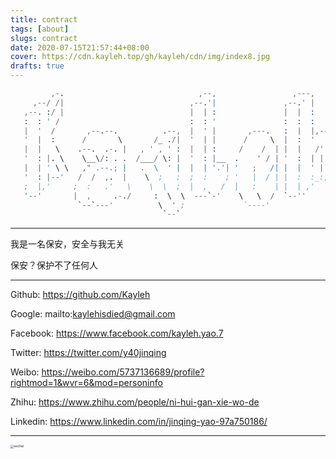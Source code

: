 ```yaml
---
title: contract
tags: [about]
slugs: contract
date: 2020-07-15T21:57:44+08:00
cover: https://cdn.kayleh.top/gh/kayleh/cdn/img/index8.jpg
drafts: true
---
```


<!--more-->

```s
         ,-.                              ,--,                 ,---,
     ,--/ /|                            ,--.'|               ,--.' |
   ,--. :/ |                            |  | :               |  |  :
   :  : ' /                             :  : '               :  :  :
   |  '  /       ,--.--.          .--,  |  ' |       ,---.   :  |  |,--.
   '  |  :      /       \       /_ ./|  '  | |      /     \  |  :  '   |
   |  |   \    .--.  .-. |   , ' , ' :  |  | :     /    /  | |  |   /' :
   '  : |. \    \__\/: . .  /___/ \: |  '  : |__  .    ' / | '  :  | | |
   |  | ' \ \   ," .--.; |   .  \  ' |  |  | '.'| '   ;   /| |  |  ' | :
   '  : |--'   /  /  ,.  |    \  ;   :  ;  :    ; '   |  / | |  :  :_:,'
   ;  |,'     ;  :   .'   \    \  \  ;  |  ,   /  |   :    | |  | ,'
   '--'       |  ,     .-./     :  \  \  ---`-'    \   \  /  `--''
               `--`---'          \  ' ;             `----'
                                  `--`
```

---

我是一名保安，安全与我无关

保安？保护不了任何人

---

 Github: https://github.com/Kayleh

 Google: mailto:kaylehisdied@gmail.com

 Facebook: https://www.facebook.com/kayleh.yao.7

 Twitter: https://twitter.com/y40jinqing

 Weibo: https://weibo.com/5737136689/profile?rightmod=1&wvr=6&mod=personinfo

 Zhihu: https://www.zhihu.com/people/ni-hui-gan-xie-wo-de

 Linkedin: https://www.linkedin.com/in/jinqing-yao-97a750186/

---

<img src="https://cdn.kayleh.top/gh/kayleh/cdn/img/contract/wechat.jpg" alt="wechat" style="zoom: 33%;" />

